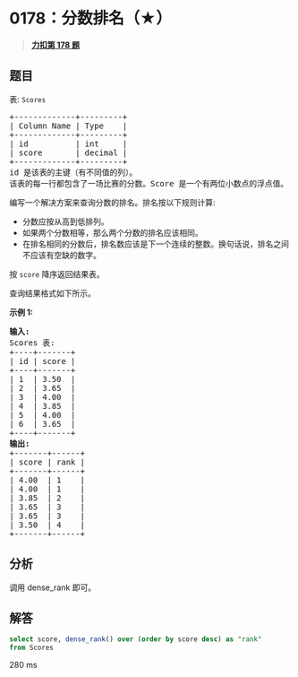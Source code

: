 # 0178：分数排名（★）



> <u>**[力扣第 178 题](https://leetcode.cn/problems/rank-scores/)**</u>

## 题目

<p>表: <code>Scores</code></p>

<pre>
+-------------+---------+
| Column Name | Type    |
+-------------+---------+
| id          | int     |
| score       | decimal |
+-------------+---------+
id 是该表的主键（有不同值的列）。
该表的每一行都包含了一场比赛的分数。Score 是一个有两位小数点的浮点值。
</pre>



<p>编写一个解决方案来查询分数的排名。排名按以下规则计算:</p>

<ul>
<li>分数应按从高到低排列。</li>
<li>如果两个分数相等，那么两个分数的排名应该相同。</li>
<li>在排名相同的分数后，排名数应该是下一个连续的整数。换句话说，排名之间不应该有空缺的数字。</li>
</ul>

<p>按 <code>score</code> 降序返回结果表。</p>

<p>查询结果格式如下所示。</p>



<p><strong class="example">示例 1:</strong></p>

<pre>
<strong>输入:</strong>
Scores 表:
+----+-------+
| id | score |
+----+-------+
| 1  | 3.50  |
| 2  | 3.65  |
| 3  | 4.00  |
| 4  | 3.85  |
| 5  | 4.00  |
| 6  | 3.65  |
+----+-------+
<strong>输出:</strong>
+-------+------+
| score | rank |
+-------+------+
| 4.00  | 1    |
| 4.00  | 1    |
| 3.85  | 2    |
| 3.65  | 3    |
| 3.65  | 3    |
| 3.50  | 4    |
+-------+------+</pre>




## 分析

调用 dense_rank 即可。
 
## 解答

```sql
select score, dense_rank() over (order by score desc) as "rank" 
from Scores
```
280 ms

